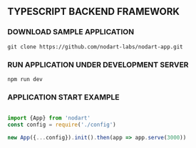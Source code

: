 ## TYPESCRIPT BACKEND FRAMEWORK


### DOWNLOAD SAMPLE APPLICATION

```
git clone https://github.com/nodart-labs/nodart-app.git
```


### RUN APPLICATION UNDER DEVELOPMENT SERVER

```
npm run dev
```

### APPLICATION START EXAMPLE

```typescript

import {App} from 'nodart'
const config = require('./config')

new App({...config}).init().then(app => app.serve(3000))

```


